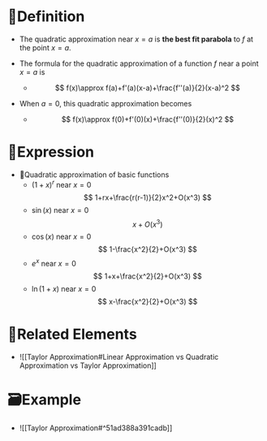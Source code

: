 # 📝Definition
- The quadratic approximation near $x=a$ is **the best fit parabola** to $f$ at the point $x=a$.
- The formula for the quadratic approximation of a function $f$ near a point $x=a$ is
    - $$
      f(x)\approx f(a)+f'(a)(x-a)+\frac{f''(a)}{2}(x-a)^2
      $$
    
- When $a=0$, this quadratic approximation becomes
    - $$
      f(x)\approx f(0)+f'(0)(x)+\frac{f''(0)}{2}(x)^2
      $$
    
# 🧮Expression
- 📌Quadratic approximation of basic functions
    - $(1+x)^r$ near $x=0$
      $$
      1+rx+\frac{r(r-1)}{2}x^2+O(x^3)
      $$
    - $\sin{(x)}$ near $x=0$
      $$
      x+O(x^3)
      $$
    - $\cos{(x)}$ near $x=0$
      $$
      1-\frac{x^2}{2}+O(x^3)
      $$
    - $e^x$ near $x=0$
      $$
      1+x+\frac{x^2}{2}+O(x^3)
      $$
    - $\ln{(1+x)}$ near $x=0$
      $$
      x-\frac{x^2}{2}+O(x^3)
      $$
    
# 🧬Related Elements
- ![[Taylor Approximation#Linear Approximation vs Quadratic Approximation vs Taylor Approximation]]

# 🗃Example
- ![[Taylor Approximation#^51ad388a391cadb]]
